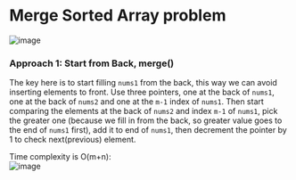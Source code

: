 # Merge Sorted Array problem
![image](https://user-images.githubusercontent.com/25105806/133915975-f8f37e95-ae90-4bb2-95ee-3042a4c670a7.png)


### Approach 1: Start from Back, merge()
The key here is to start filling `nums1` from the back, this way we can avoid inserting elements to front. Use three pointers, one at the back of `nums1`, one at the back of `nums2` and one at the `m-1` index of `nums1`. Then start comparing the elements at the back of `nums2` and index `m-1` of `nums1`, pick the greater one (because we fill in from the back, so greater value goes to the end of `nums1` first), add it to end of `nums1`, then decrement the pointer by 1 to check next(previous) element.

Time complexity is O(m+n):\
![image](https://user-images.githubusercontent.com/25105806/133916062-2e887230-4f87-4cf6-870f-0cb3e077f95c.png)
